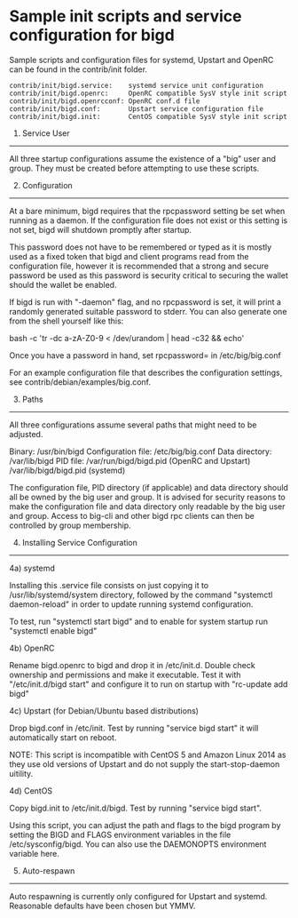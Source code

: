 Sample init scripts and service configuration for bigd
==========================================================

Sample scripts and configuration files for systemd, Upstart and OpenRC
can be found in the contrib/init folder.

    contrib/init/bigd.service:    systemd service unit configuration
    contrib/init/bigd.openrc:     OpenRC compatible SysV style init script
    contrib/init/bigd.openrcconf: OpenRC conf.d file
    contrib/init/bigd.conf:       Upstart service configuration file
    contrib/init/bigd.init:       CentOS compatible SysV style init script

1. Service User
---------------------------------

All three startup configurations assume the existence of a "big" user
and group.  They must be created before attempting to use these scripts.

2. Configuration
---------------------------------

At a bare minimum, bigd requires that the rpcpassword setting be set
when running as a daemon.  If the configuration file does not exist or this
setting is not set, bigd will shutdown promptly after startup.

This password does not have to be remembered or typed as it is mostly used
as a fixed token that bigd and client programs read from the configuration
file, however it is recommended that a strong and secure password be used
as this password is security critical to securing the wallet should the
wallet be enabled.

If bigd is run with "-daemon" flag, and no rpcpassword is set, it will
print a randomly generated suitable password to stderr.  You can also
generate one from the shell yourself like this:

bash -c 'tr -dc a-zA-Z0-9 < /dev/urandom | head -c32 && echo'

Once you have a password in hand, set rpcpassword= in /etc/big/big.conf

For an example configuration file that describes the configuration settings,
see contrib/debian/examples/big.conf.

3. Paths
---------------------------------

All three configurations assume several paths that might need to be adjusted.

Binary:              /usr/bin/bigd
Configuration file:  /etc/big/big.conf
Data directory:      /var/lib/bigd
PID file:            /var/run/bigd/bigd.pid (OpenRC and Upstart)
                     /var/lib/bigd/bigd.pid (systemd)

The configuration file, PID directory (if applicable) and data directory
should all be owned by the big user and group.  It is advised for security
reasons to make the configuration file and data directory only readable by the
big user and group.  Access to big-cli and other bigd rpc clients
can then be controlled by group membership.

4. Installing Service Configuration
-----------------------------------

4a) systemd

Installing this .service file consists on just copying it to
/usr/lib/systemd/system directory, followed by the command
"systemctl daemon-reload" in order to update running systemd configuration.

To test, run "systemctl start bigd" and to enable for system startup run
"systemctl enable bigd"

4b) OpenRC

Rename bigd.openrc to bigd and drop it in /etc/init.d.  Double
check ownership and permissions and make it executable.  Test it with
"/etc/init.d/bigd start" and configure it to run on startup with
"rc-update add bigd"

4c) Upstart (for Debian/Ubuntu based distributions)

Drop bigd.conf in /etc/init.  Test by running "service bigd start"
it will automatically start on reboot.

NOTE: This script is incompatible with CentOS 5 and Amazon Linux 2014 as they
use old versions of Upstart and do not supply the start-stop-daemon uitility.

4d) CentOS

Copy bigd.init to /etc/init.d/bigd. Test by running "service bigd start".

Using this script, you can adjust the path and flags to the bigd program by
setting the BIGD and FLAGS environment variables in the file
/etc/sysconfig/bigd. You can also use the DAEMONOPTS environment variable here.

5. Auto-respawn
-----------------------------------

Auto respawning is currently only configured for Upstart and systemd.
Reasonable defaults have been chosen but YMMV.

